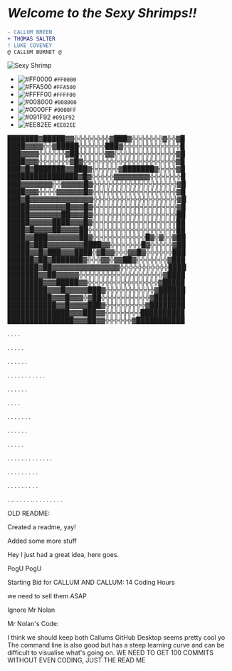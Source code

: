 
# _Welcome to the Sexy Shrimps!!_

```diff
- CALLUM BREEN
+ THOMAS SALTER
! LUKE COVENEY
@ CALLUM BURNET @
```
 
![Sexy Shrimp](https://cdn.shopify.com/s/files/1/0339/2831/5013/products/The-_Sexy_-Shrimp-Thor-amboinensis.jpg?v=1584449331)
- ![#FF0000](https://placehold.it/15/FF0000/000000?text=+) `#FF0000`
- ![#FFA500](https://placehold.it/15/FFA500/000000?text=+) `#FFA500`
- ![#FFFF00](https://placehold.it/15/FFFF00/000000?text=+) `#FFFF00`
- ![#008000](https://placehold.it/15/008000/000000?text=+) `#008000`
- ![#0000FF](https://placehold.it/15/0000FF/000000?text=+) `#0000FF`
- ![#091F92](https://placehold.it/15/091F92/000000?text=+) `#091F92`
- ![#EE82EE](https://placehold.it/15/EE82EE/000000?text=+) `#EE82EE`

███████▓█████▓▓╬╬╬╬╬╬╬╬▓███▓╬╬╬╬╬╬╬▓╬╬▓█ 
████▓▓▓▓╬╬▓█████╬╬╬╬╬╬███▓╬╬╬╬╬╬╬╬╬╬╬╬╬█ 
███▓▓▓▓╬╬╬╬╬╬▓██╬╬╬╬╬╬▓▓╬╬╬╬╬╬╬╬╬╬╬╬╬╬▓█ 
████▓▓▓╬╬╬╬╬╬╬▓█▓╬╬╬╬╬╬╬╬╬╬╬╬╬╬╬╬╬╬╬╬╬▓█ 
███▓█▓███████▓▓███▓╬╬╬╬╬╬▓███████▓╬╬╬╬▓█ 
████████████████▓█▓╬╬╬╬╬▓▓▓▓▓▓▓▓╬╬╬╬╬╬╬█ 
███▓▓▓▓▓▓▓╬╬▓▓▓▓▓█▓╬╬╬╬╬╬╬╬╬╬╬╬╬╬╬╬╬╬╬▓█ 
████▓▓▓╬╬╬╬▓▓▓▓▓▓█▓╬╬╬╬╬╬╬╬╬╬╬╬╬╬╬╬╬╬╬▓█ 
███▓█▓▓▓▓▓▓▓▓▓▓▓▓▓▓╬╬╬╬╬╬╬╬╬╬╬╬╬╬╬╬╬╬╬▓█ 
█████▓▓▓▓▓▓▓▓█▓▓▓█▓╬╬╬╬╬╬╬╬╬╬╬╬╬╬╬╬╬╬╬▓█ 
█████▓▓▓▓▓▓▓██▓▓▓█▓╬╬╬╬╬╬╬╬╬╬╬╬╬╬╬╬╬╬╬██ 
█████▓▓▓▓▓████▓▓▓█▓╬╬╬╬╬╬╬╬╬╬╬╬╬╬╬╬╬╬╬██ 
████▓█▓▓▓▓██▓▓▓▓██╬╬╬╬╬╬╬╬╬╬╬╬╬╬╬╬╬╬╬╬██ 
████▓▓███▓▓▓▓▓▓▓██▓╬╬╬╬╬╬╬╬╬╬╬╬█▓╬▓╬╬▓██ 
█████▓███▓▓▓▓▓▓▓▓████▓▓╬╬╬╬╬╬╬█▓╬╬╬╬╬▓██ 
█████▓▓█▓███▓▓▓████╬▓█▓▓╬╬╬▓▓█▓╬╬╬╬╬╬███ 
██████▓██▓███████▓╬╬╬▓▓╬▓▓██▓╬╬╬╬╬╬╬▓███ 
███████▓██▓▓▓▓▓▓▓▓▓▓▓▓▓▓▓╬╬╬╬╬╬╬╬╬╬╬████ 
███████▓▓██▓▓▓▓▓╬╬╬╬╬╬╬╬╬╬╬╬╬╬╬╬╬╬╬▓████ 
████████▓▓▓█████▓▓╬╬╬╬╬╬╬╬╬╬╬╬╬╬╬╬▓█████ 
█████████▓▓▓█▓▓▓▓▓███▓╬╬╬╬╬╬╬╬╬╬╬▓██████ 
██████████▓▓▓█▓▓▓╬▓██╬╬╬╬╬╬╬╬╬╬╬▓███████ 
███████████▓▓█▓▓▓▓███▓╬╬╬╬╬╬╬╬╬▓████████ 
██████████████▓▓▓███▓▓╬╬╬╬╬╬╬╬██████████ 
███████████████▓▓▓██▓▓╬╬╬╬╬╬▓███████████

.
.
.
.

.
.
.
.
.

.
.
.
.
.
.

.
.
.
.
.
.
.
.
.
.
.

.
.
.
.
.
.

.
.
.
.

.
.
.
.
.
.
.

.
.
.
.
.
.

.
.
.
.
.

.
.
.
.
.
.
.
.
.
.
.
.
.

.
.
.
.
.
.
.
.
.

.
.
.
.
.
.
.
.
.

.
..
.
.
.
.
..
.
.
.
.
.
.
.
.

OLD README:

Created a readme, yay!

Added some more stuff

Hey I just had a great idea, here goes.

PogU PogU

Starting Bid for CALLUM AND CALLUM: 14 Coding Hours

we need to sell them ASAP

Ignore Mr Nolan

Mr Nolan's Code:

I think we should keep both Callums
GitHub Desktop seems pretty cool yo
The command line is also good but has a steep learning curve and can be difficult to visualise what's going on.
WE NEED TO GET 100 COMMITS WITHOUT EVEN CODING, JUST THE READ ME